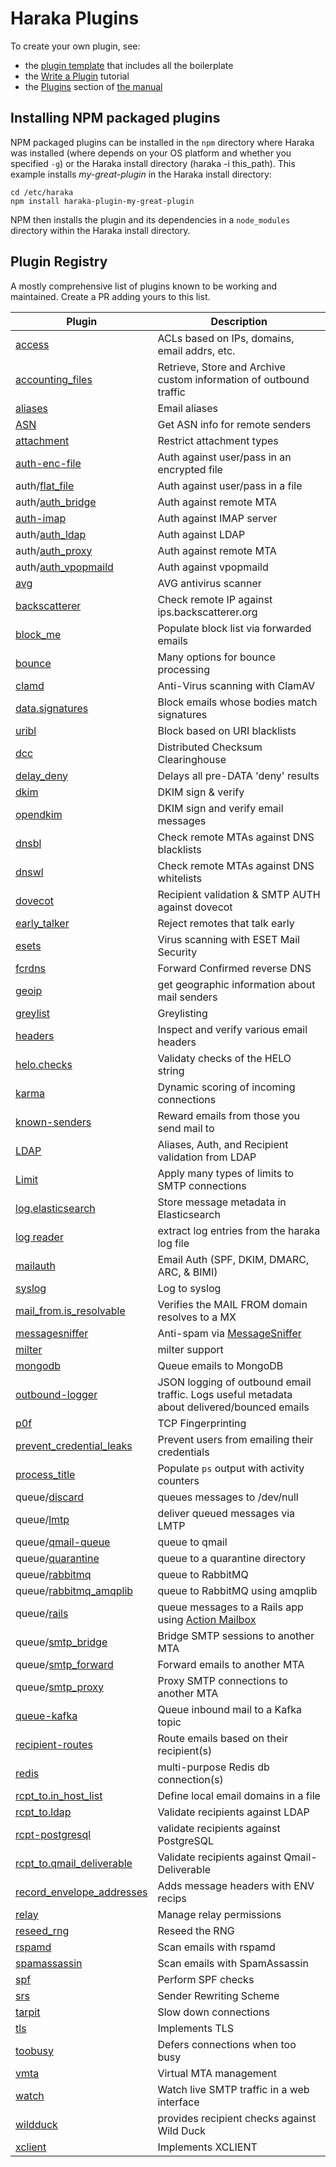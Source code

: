 # Haraka Plugins

To create your own plugin, see:
- the [plugin template][template] that includes all the boilerplate
- the [Write a Plugin][write-plugin] tutorial
- the [Plugins][plugins-doc] section of [the manual](https://haraka.github.io)

## Installing NPM packaged plugins

NPM packaged plugins can be installed in the `npm` directory where Haraka was installed (where depends on your OS platform and whether you specified `-g`) or the Haraka install directory (haraka -i this_path). This example installs _my-great-plugin_ in the Haraka install directory:

````
cd /etc/haraka
npm install haraka-plugin-my-great-plugin
````

NPM then installs the plugin and its dependencies in a `node_modules` directory within the Haraka install directory.

## Plugin Registry

A mostly comprehensive list of plugins known to be working and maintained.
Create a PR adding yours to this list.

| Plugin                     | Description |
| -------------------------  | ------------- |
| [access][url-access]       | ACLs based on IPs, domains, email addrs, etc. |
| [accounting_files][url-acc-files] | Retrieve, Store and Archive custom information of outbound traffic |
| [aliases][url-aliases]     | Email aliases |
| [ASN][url-asn]             | Get ASN info for remote senders |
| [attachment][url-attach]   | Restrict attachment types |
| [auth-enc-file][url-authencflat] | Auth against user/pass in an encrypted file |
| auth/[flat_file][url-authflat] | Auth against user/pass in a file |
| auth/[auth_bridge][url-authbridge] | Auth against remote MTA |
| [auth-imap][url-auth-imap] | Auth against IMAP server |
| auth/[auth_ldap][url-auth-ldap] | Auth against LDAP |
| auth/[auth_proxy][url-authproxy] | Auth against remote MTA |
| auth/[auth_vpopmaild][url-authvpop] | Auth against vpopmaild |
| [avg][url-avg]              | AVG antivirus scanner |
| [backscatterer][url-scatter] | Check remote IP against ips.backscatterer.org |
| [block_me][url-blockme]     | Populate block list via forwarded emails |
| [bounce][url-bounce]        | Many options for bounce processing |
| [clamd][url-clamd]          | Anti-Virus scanning with ClamAV |
| [data.signatures][url-sigs] | Block emails whose bodies match signatures |
| [uribl][url-uribl]          | Block based on URI blacklists |
| [dcc][url-dcc]              | Distributed Checksum Clearinghouse |
| [delay_deny][url-delay]     | Delays all pre-DATA 'deny' results |
| [dkim][url-dkim]            | DKIM sign & verify |
| [opendkim][url-opendkim]    | DKIM sign and verify email messages |
| [dnsbl][url-dnsbl]          | Check remote MTAs against DNS blacklists |
| [dnswl][url-dnswl]          | Check remote MTAs against DNS whitelists |
| [dovecot][url-dovecot]      | Recipient validation & SMTP AUTH against dovecot |
| [early_talker][url-early]   | Reject remotes that talk early |
| [esets][url-esets]          | Virus scanning with ESET Mail Security |
| [fcrdns][url-fcrdns]        | Forward Confirmed reverse DNS |
| [geoip][url-geoip]          | get geographic information about mail senders |
| [greylist][url-greylist]    | Greylisting |
| [headers][url-headers]      | Inspect and verify various email headers |
| [helo.checks][url-helo]     | Validaty checks of the HELO string |
| [karma][url-karma]          | Dynamic scoring of incoming connections |
| [known-senders][url-known-senders] | Reward emails from those you send mail to |
| [LDAP][url-ldap]            | Aliases, Auth, and Recipient validation from LDAP |
| [Limit][url-limit]          | Apply many types of limits to SMTP connections |
| [log.elasticsearch][url-elastic]  | Store message metadata in Elasticsearch |
| [log reader][url-logreader]       | extract log entries from the haraka log file |
| [mailauth][url-mailauth]          | Email Auth (SPF, DKIM, DMARC, ARC, & BIMI) |
| [syslog][url-syslog]              | Log to syslog |
| [mail_from.is_resolvable][url-mfres]  | Verifies the MAIL FROM domain resolves to a MX |
| [messagesniffer][url-msgsniff]    | Anti-spam via [MessageSniffer][url-ms] |
| [milter][url-milter]              | milter support |
| [mongodb][mongo-url]              | Queue emails to MongoDB |
| [outbound-logger][url-outbound-logger] | JSON logging of outbound email traffic. Logs useful metadata about delivered/bounced emails |
| [p0f][url-p0f]              | TCP Fingerprinting |
| [prevent_credential_leaks][url-creds]  | Prevent users from emailing their credentials |
| [process_title][url-proctitle]    | Populate `ps` output with activity counters |
| queue/[discard][url-qdisc]        | queues messages to /dev/null |
| queue/[lmtp][url-qlmtp]           | deliver queued messages via LMTP |
| queue/[qmail-queue][url-qmail]    | queue to qmail |
| queue/[quarantine][url-qquart]    | queue to a quarantine directory |
| queue/[rabbitmq][url-qrabbit]     | queue to RabbitMQ |
| queue/[rabbitmq_amqplib][url-qrabbita]  | queue to RabbitMQ using amqplib |
| queue/[rails][url-qrails]          | queue messages to a Rails app using [Action Mailbox][url-action-mailbox] |
| queue/[smtp_bridge][url-qbridge]   | Bridge SMTP sessions to another MTA |
| queue/[smtp_forward][url-qforward] | Forward emails to another MTA |
| queue/[smtp_proxy][url-qproxy]     | Proxy SMTP connections to another MTA |
| [queue-kafka][url-kafka]           | Queue inbound mail to a Kafka topic |
| [recipient-routes][url-rroutes]    | Route emails based on their recipient(s) |
| [redis][url-redis]                 | multi-purpose Redis db connection(s) |
| [rcpt_to.in_host_list][url-rhost]  | Define local email domains in a file |
| [rcpt_to.ldap][url-rcpt-ldap]      | Validate recipients against LDAP |
| [rcpt-postgresql][url-postgres]    | validate recipients against PostgreSQL
| [rcpt_to.qmail_deliverable][url-rqmd]  | Validate recipients against Qmail-Deliverable |
| [record_envelope_addresses][url-recordenv]  | Adds message headers with ENV recips |
| [relay][url-relay]                 | Manage relay permissions |
| [reseed_rng][url-rng]              | Reseed the RNG |
| [rspamd][url-rspamd]               | Scan emails with rspamd |
| [spamassassin][url-spamass]        | Scan emails with SpamAssassin |
| [spf][url-spf]                     | Perform SPF checks |
| [srs][url-srs]                     | Sender Rewriting Scheme |
| [tarpit][url-tarpit]               | Slow down connections |
| [tls][url-tls]                     | Implements TLS |
| [toobusy][url-toobusy]             | Defers connections when too busy |
| [vmta][url-vmta]                   | Virtual MTA management |
| [watch][url-watch]                 | Watch live SMTP traffic in a web interface |
| [wildduck][url-wildduck]           | provides recipient checks against Wild Duck |
| [xclient][url-xclient]             | Implements XCLIENT |



<!-- URLs tucked safely out of the way -->

[template]: https://github.com/haraka/haraka-plugin-template
[write-plugin]: https://github.com/haraka/Haraka/wiki/Write-a-Plugin
[plugins-doc]: https://haraka.github.io/core/Plugins
[url-access]: https://github.com/haraka/haraka-plugin-access
[url-acc-files]: https://github.com/acharkizakaria/haraka-plugin-accounting-files/blob/master/README.md
[url-action-mailbox]: https://guides.rubyonrails.org/action_mailbox_basics.html
[url-aliases]: https://github.com/haraka/Haraka/blob/master/docs/plugins/aliases.md
[url-asn]: https://github.com/haraka/haraka-plugin-asn
[url-attach]: https://github.com/haraka/haraka-plugin-attachment
[url-authencflat]: https://github.com/AuspeXeu/haraka-plugin-auth-enc-file
[url-authflat]: https://github.com/haraka/Haraka/blob/master/docs/plugins/auth/flat_file.md
[url-authbridge]: https://github.com/haraka/Haraka/blob/master/docs/plugins/auth/auth_bridge.md
[url-auth-imap]: https://github.com/haraka/haraka-plugin-auth-imap
[url-auth-ldap]: https://github.com/haraka/haraka-plugin-auth-ldap
[url-authproxy]: https://github.com/haraka/Haraka/blob/master/docs/plugins/auth/auth_proxy.md
[url-authvpop]: https://github.com/haraka/Haraka/blob/master/docs/plugins/auth/auth_vpopmaild.md
[url-avg]: https://github.com/haraka/Haraka/blob/master/docs/plugins/avg.md
[url-scatter]: https://github.com/haraka/Haraka/blob/master/docs/plugins/backscatterer.md
[url-blockme]: https://github.com/haraka/Haraka/blob/master/docs/plugins/block_me.md
[url-bounce]: https://github.com/haraka/Haraka/blob/master/docs/plugins/bounce.md
[url-clamd]: https://github.com/haraka/Haraka/blob/master/docs/plugins/clamd.md
[url-dovecot]: https://github.com/haraka/haraka-plugin-dovecot
[url-fcrdns]: https://github.com/haraka/haraka-plugin-fcrdns
[url-p0f]: https://github.com/haraka/haraka-plugin-p0f
[url-headers]: https://github.com/haraka/haraka-plugin-headers
[url-sigs]: https://github.com/haraka/Haraka/blob/master/docs/plugins/data.signatures.md
[url-uribl]: https://github.com/haraka/haraka-plugin-uribl
[url-dcc]: https://github.com/haraka/haraka-plugin-dcc
[url-delay]: https://github.com/haraka/Haraka/blob/master/docs/plugins/delay_deny.md
[url-dkim]: https://github.com/haraka/haraka-plugin-dkim
[url-opendkim]: https://www.npmjs.com/package/haraka-plugin-opendkim
[url-dnsbl]: https://github.com/haraka/Haraka/blob/master/docs/plugins/dnsbl.md
[url-dnswl]: https://github.com/haraka/Haraka/blob/master/docs/plugins/dnswl.md
[url-early]: https://github.com/haraka/Haraka/blob/master/docs/plugins/early_talker.md
[url-esets]: https://github.com/haraka/Haraka/blob/master/docs/plugins/esets.md
[url-geoip]: https://github.com/haraka/haraka-plugin-geoip
[url-graph]: https://github.com/haraka/haraka-plugin-graph
[url-greylist]: https://github.com/haraka/Haraka/blob/master/docs/plugins/greylist.md
[url-helo]: https://github.com/haraka/Haraka/blob/master/docs/plugins/helo.checks.md
[url-karma]: https://github.com/haraka/haraka-plugin-karma
[url-known-senders]: https://github.com/haraka/haraka-plugin-known-senders
[url-elastic]: https://github.com/haraka/haraka-plugin-elasticsearch/
[url-syslog]: https://github.com/haraka/haraka-plugin-syslog
[url-ldap]: https://github.com/haraka/haraka-plugin-ldap
[url-limit]: https://github.com/haraka/haraka-plugin-limit
[url-logreader]: https://github.com/haraka/haraka-plugin-log-reader
[url-milter]: https://github.com/haraka/haraka-plugin-milter
[url-mfres]: https://github.com/haraka/Haraka/blob/master/docs/plugins/mail_from.is_resolvable.md
[url-msgsniff]: https://github.com/haraka/Haraka/blob/master/docs/plugins/messagesniffer.md
[url-ms]: http://www.armresearch.com/Products/
[url-creds]: https://github.com/haraka/Haraka/blob/master/docs/plugins/prevent_credential_leaks.md
[url-postgres]: https://github.com/haraka/haraka-plugin-rcpt-postgresql
[url-proctitle]: https://github.com/haraka/Haraka/blob/master/docs/plugins/process_title.md
[url-qdisc]: https://github.com/haraka/Haraka/blob/master/docs/plugins/queue/discard.md
[url-qlmtp]: https://github.com/haraka/Haraka/blob/master/docs/plugins/queue/lmtp.md
[url-qmail]: https://github.com/haraka/Haraka/blob/master/docs/plugins/queue/qmail-queue.md
[url-qquart]: https://github.com/haraka/Haraka/blob/master/docs/plugins/queue/quarantine.md
[url-qrabbit]: https://github.com/haraka/Haraka/blob/master/docs/plugins/queue/rabbitmq.md
[url-qrabbita]: https://github.com/haraka/Haraka/blob/master/docs/plugins/queue/rabbitmq_amqplib.md
[url-qbridge]: https://github.com/haraka/Haraka/blob/master/docs/plugins/queue/smtp_bridge.md
[url-qforward]: https://github.com/haraka/Haraka/blob/master/docs/plugins/queue/smtp_forward.md
[url-qproxy]: https://github.com/haraka/Haraka/blob/master/docs/plugins/queue/smtp_proxy.md
[url-qrails]: https://github.com/mailprotector/haraka-plugin-queue-rails
[url-redis]: https://github.com/haraka/haraka-plugin-redis
[url-rhost]: https://github.com/haraka/Haraka/blob/master/docs/plugins/rcpt_to.in_host_list.md
[url-rcpt-ldap]: https://github.com/haraka/haraka-plugin-rcpt-ldap
[url-rqmd]: https://github.com/haraka/haraka-plugin-qmail-deliverable
[url-rroutes]: https://github.com/haraka/haraka-plugin-recipient-routes
[url-recordenv]: https://github.com/haraka/Haraka/blob/master/docs/plugins/record_envelope_addresses.md
[url-relay]: https://github.com/haraka/Haraka/blob/master/docs/plugins/relay.md
[url-rng]: https://github.com/haraka/Haraka/blob/master/docs/plugins/reseed_rng.md
[url-rspamd]: https://github.com/haraka/haraka-plugin-rspamd
[url-spamass]: https://github.com/haraka/Haraka/blob/master/docs/plugins/spamassassin.md
[url-spf]: https://github.com/haraka/haraka-plugin-spf
[url-srs]: https://github.com/swerter/haraka-plugins/blob/master/plugins/srs.js
[url-tarpit]: https://github.com/haraka/Haraka/blob/master/docs/plugins/tarpit.md
[url-tls]: https://github.com/haraka/Haraka/blob/master/docs/plugins/tls.md
[url-toobusy]: https://github.com/haraka/Haraka/blob/master/docs/plugins/toobusy.md
[url-vmta]: https://github.com/haraka/haraka-plugin-vmta/blob/master/README.md
[url-watch]: https://github.com/haraka/haraka-plugin-watch
[url-wildduck]: https://github.com/nodemailer/haraka-plugin-wildduck
[url-xclient]: https://github.com/haraka/Haraka/blob/master/docs/plugins/xclient.md
[mongo-url]: https://github.com/Helpmonks/haraka-plugin-mongodb
[url-outbound-logger]: https://github.com/mr-karan/haraka-plugin-outbound-logger
[url-kafka]: https://github.com/benjamonnguyen/haraka-plugin-queue-kafka
[url-mailauth]: https://www.npmjs.com/package/haraka-plugin-mailauth
